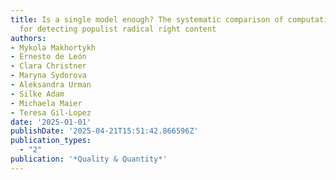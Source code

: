 ```yaml
---
title: Is a single model enough? The systematic comparison of computational approaches
  for detecting populist radical right content
authors:
- Mykola Makhortykh
- Ernesto de León
- Clara Christner
- Maryna Sydorova
- Aleksandra Urman
- Silke Adam
- Michaela Maier
- Teresa Gil-Lopez
date: '2025-01-01'
publishDate: '2025-04-21T15:51:42.866596Z'
publication_types:
  - "2"
publication: '*Quality & Quantity*'
---
```


